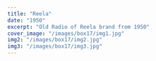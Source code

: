 ```yaml
---
title: "Reela"
date: "1950"
excerpt: "Old Radio of Reela brand from 1950"
cover_image: "/images/box17/img1.jpg"
img2: "/images/box17/img2.jpg"
img3: "/images/box17/img3.jpg"
---
```

